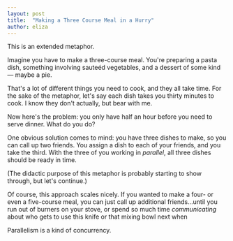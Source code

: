 ```yaml
---
layout: post
title:  "Making a Three Course Meal in a Hurry"
author: eliza
---
```


This is an extended metaphor.

Imagine you have to make a three-course meal. You're preparing a pasta dish,
something involving sauteéd vegetables, and a dessert of some kind — maybe a
pie. 

That's a lot of different things you need to cook, and they all take time. For
the sake of the metaphor, let's say each dish takes you thirty minutes to 
cook. I know they don't actually, but bear with me. 

Now here's the problem: you only have half an hour before you need to serve
dinner. What do you do?

One obvious solution comes to mind: you have three dishes to make, so you can
call up two friends. You assign a dish to each of your friends, and you take the
third. With the three of you working in _parallel_, all three dishes should be
ready in time.

(The didactic purpose of this metaphor is probably starting to show through, but
let's continue.)

Of course, this approach scales nicely. If you wanted to make a four- or even a
five-course meal, you can just call up additional friends...until you run out of
burners on your stove, or spend so much time _communicating_ about who gets to
use this knife or that mixing bowl next when 

Parallelism is a kind of concurrency. 